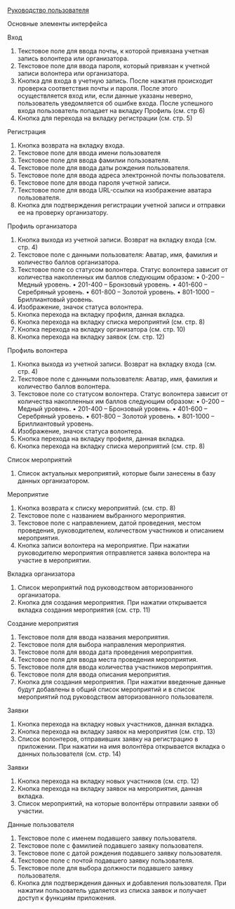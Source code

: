 [Руководство пользователя](https://github.com/OLD9ieerdun/volbuk/files/11826471/2.docx)

Основные элементы интерфейса

Вход

1.	Текстовое поле для ввода почты, к которой привязана учетная запись волонтера или организатора.
2.	Текстовое поле для ввода пароля, который привязан к учетной записи волонтера или организатора.
3.	Кнопка для входа в учетную запись. После нажатия происходит проверка соответствия почты и пароля. После этого осуществляется вход или, если данные указаны неверно, пользователь уведомляется об ошибке входа. После успешного входа пользователь попадает на вкладку Профиль (см. стр 6)
4.	Кнопка для перехода на вкладку регистрации (см. стр. 5)

 
Регистрация

1.	Кнопка возврата на вкладку входа.
2.	Текстовое поле для ввода имени пользователя
3.	Текстовое поле для ввода фамилии пользователя.
4.	Текстовое поле для ввода даты рождения пользователя.
5.	Текстовое поле для ввода адреса электронной почты пользователя.
6.	Текстовое поле для ввода пароля учетной записи.
7.	Текстовое поле для ввода URL-ссылки на изображение аватара пользователя.
8.	Кнопка для подтверждения регистрации учетной записи и отправки ее на проверку организатору.

 
Профиль организатора

1.	Кнопка выхода из учетной записи. Возврат на вкладку входа (см. стр. 4)
2.	Текстовое поле с данными пользователя: Аватар, имя, фамилия и количество баллов организатора.
3.	Текстовое поле со статусом волонтера. Статус волонтера зависит от количества накопленных им баллов следующим образом:
•	0-200 – Медный уровень.
•	201-400 – Бронзовый уровень.
•	401-600 – Серебряный уровень.
•	601-800 – Золотой уровень.
•	801-1000 – Бриллиантовый уровень.
4.	Изображение, значок статуса волонтера.
5.	Кнопка перехода на вкладку профиля, данная вкладка.
6.	Кнопка перехода на вкладку списка мероприятий (см. стр. 8)
7.	Кнопка перехода на вкладку организатора (см. стр. 10)
8.	Кнопка перехода на вкладку заявок (см. стр. 12)

 
Профиль волонтера

1.	Кнопка выхода из учетной записи. Возврат на вкладку входа (см. стр. 4)
2.	Текстовое поле с данными пользователя: Аватар, имя, фамилия и количество баллов волонтера.
3.	Текстовое поле со статусом волонтера. Статус волонтера зависит от количества накопленных им баллов следующим образом:
•	0-200 – Медный уровень.
•	201-400 – Бронзовый уровень.
•	401-600 – Серебряный уровень.
•	601-800 – Золотой уровень.
•	801-1000 – Бриллиантовый уровень.
4.	Изображение, значок статуса волонтера.
5.	Кнопка перехода на вкладку профиля, данная вкладка.
6.	Кнопка перехода на вкладку списка мероприятий (см. стр. 8)

 
Список мероприятий

1.	Список актуальных мероприятий, которые были занесены в базу данных организатором.

 
Мероприятие

1.	Кнопка возврата к списку мероприятий. (см. стр. 8)
2.	Текстовое поле с названием выбранного мероприятия.
3.	Текстовое поле с направлением, датой проведения, местом проведения, руководителем, количеством участников и описанием мероприятия.
4.	Кнопка записи волонтера на мероприятие. При нажатии руководителю мероприятия отправляется заявка волонтера на участие в мероприятии.

 
Вкладка организатора

1.	Список мероприятий под руководством авторизованного организатора.
2.	Кнопка для создания мероприятия. При нажатии открывается вкладка создания мероприятия (см. стр. 11)

 
Создание мероприятия

1.	Текстовое поля для ввода названия мероприятия.
2.	Текстовое поля для выбора направления мероприятия.
3.	Текстовое поля для ввода дата проведения мероприятия.
4.	Текстовое поля для ввода места проведения мероприятия.
5.	Текстовое поля для ввода количества участников мероприятия.
6.	Текстовое поля для ввода описания мероприятия.
7.	Кнопка для создания мероприятия. При нажатии введенные данные будут добавлены в общий список мероприятий и в список мероприятий под руководством авторизованного пользователя.

 
Заявки

1.	Кнопка перехода на вкладку новых участников, данная вкладка.
2.	Кнопка перехода на вкладку заявок на мероприятия (см. стр. 13)
3.	Список волонтеров, отправивших заявку на регистрацию в приложении. При нажатии на имя волонтёра открывается вкладка о данных пользователя (см. стр. 14)

 
Заявки

1.	Кнопка перехода на вкладку новых участников (см. стр. 12)
2.	Кнопка перехода на вкладку заявок на мероприятия, данная вкладка.
3.	Список мероприятий, на которые волонтёры отправили заявки об участии.

 
Данные пользователя

1.	Текстовое поле с именем подавшего заявку пользователя.
2.	Текстовое поле с фамилией подавшего заявку пользователя.
3.	Текстовое поле с датой рождения подавшего заявку пользователя.
4.	Текстовое поле с почтой подавшего заявку пользователя.
5.	Текстовое поле для выбора должности подавшего заявку пользователя.
6.	Кнопка для подтверждения данных и добавления пользователя. При нажатии пользователь удаляется из списка заявок и получает доступ к функциям приложения.

